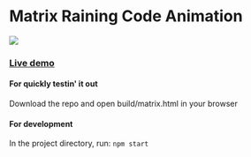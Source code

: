 # Matrix Raining Code Animation

![](preview.gif)

### [Live demo](https://benweberj.github.io/matrix)

#### For quickly testin' it out
Download the repo and open build/matrix.html in your browser

#### For development
In the project directory, run: `npm start`
